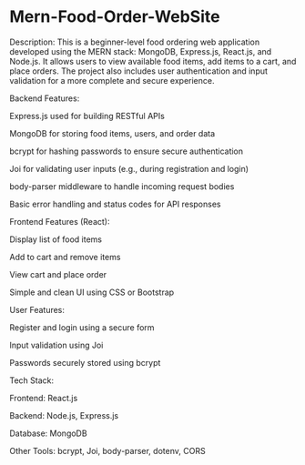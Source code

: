# Mern-Food-Order-WebSite
Description:
This is a beginner-level food ordering web application developed using the MERN stack: MongoDB, Express.js, React.js, and Node.js. It allows users to view available food items, add items to a cart, and place orders. The project also includes user authentication and input validation for a more complete and secure experience.

Backend Features:

Express.js used for building RESTful APIs

MongoDB for storing food items, users, and order data

bcrypt for hashing passwords to ensure secure authentication

Joi for validating user inputs (e.g., during registration and login)

body-parser middleware to handle incoming request bodies

Basic error handling and status codes for API responses

Frontend Features (React):

Display list of food items

Add to cart and remove items

View cart and place order

Simple and clean UI using CSS or Bootstrap

User Features:

Register and login using a secure form

Input validation using Joi

Passwords securely stored using bcrypt

Tech Stack:

Frontend: React.js

Backend: Node.js, Express.js

Database: MongoDB

Other Tools: bcrypt, Joi, body-parser, dotenv, CORS
